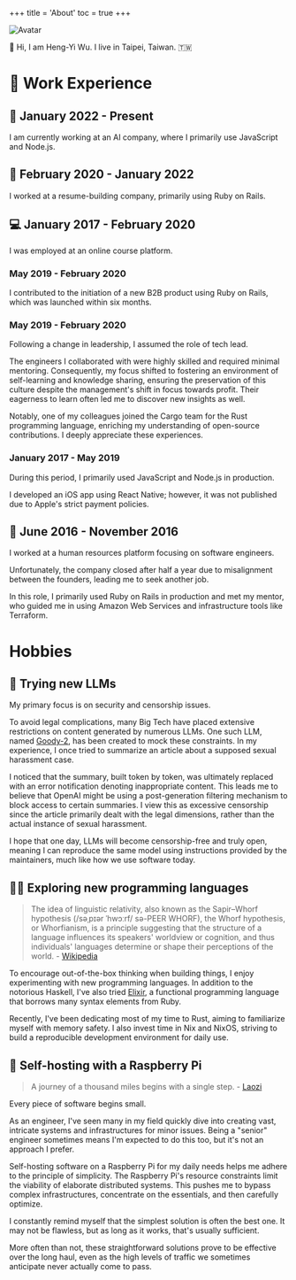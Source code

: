 +++
title = 'About'
toc = true
+++

![Avatar](/avatar.jpg)

:wave: Hi, I am Heng-Yi Wu. I live in Taipei, Taiwan. :taiwan:

# :briefcase: Work Experience

## :robot: January 2022 - Present

I am currently working at an AI company, where I primarily use JavaScript and Node.js.

## :page_facing_up: February 2020 - January 2022

I worked at a resume-building company, primarily using Ruby on Rails.

## :computer: January 2017 - February 2020

I was employed at an online course platform.

### May 2019 - February 2020

I contributed to the initiation of a new B2B product using Ruby on Rails, which was launched within six months.

### May 2019 - February 2020

Following a change in leadership, I assumed the role of tech lead.

The engineers I collaborated with were highly skilled and required minimal mentoring. Consequently, my focus shifted to fostering an environment of self-learning and knowledge sharing, ensuring the preservation of this culture despite the management's shift in focus towards profit. Their eagerness to learn often led me to discover new insights as well.

Notably, one of my colleagues joined the Cargo team for the Rust programming language, enriching my understanding of open-source contributions. I deeply appreciate these experiences.

### January 2017 - May 2019

During this period, I primarily used JavaScript and Node.js in production.

I developed an iOS app using React Native; however, it was not published due to Apple's strict payment policies.

## :necktie: June 2016 - November 2016

I worked at a human resources platform focusing on software engineers.

Unfortunately, the company closed after half a year due to misalignment between the founders, leading me to seek another job.

In this role, I primarily used Ruby on Rails in production and met my mentor, who guided me in using Amazon Web Services and infrastructure tools like Terraform.

# Hobbies

## :robot: Trying new LLMs

My primary focus is on security and censorship issues.

To avoid legal complications, many Big Tech have placed extensive restrictions on content generated by numerous LLMs. One such LLM, named [Goody-2](https://www.goody2.ai), has been created to mock these constraints. In my experience, I once tried to summarize an article about a supposed sexual harassment case.

I noticed that the summary, built token by token, was ultimately replaced with an error notification denoting inappropriate content. This leads me to believe that OpenAI might be using a post-generation filtering mechanism to block access to certain summaries. I view this as excessive censorship since the article primarily dealt with the legal dimensions, rather than the actual instance of sexual harassment.

I hope that one day, LLMs will become censorship-free and truly open, meaning I can reproduce the same model using instructions provided by the maintainers, much like how we use software today.

## :man_technologist: Exploring new programming languages

> The idea of linguistic relativity, also known as the Sapir–Whorf hypothesis (/səˌpɪər ˈhwɔːrf/ sə-PEER WHORF), the Whorf hypothesis, or Whorfianism, is a principle suggesting that the structure of a language influences its speakers' worldview or cognition, and thus individuals' languages determine or shape their perceptions of the world. - [Wikipedia](https://en.wikipedia.org/wiki/Linguistic_relativity)

To encourage out-of-the-box thinking when building things, I enjoy experimenting with new programming languages. In addition to the notorious Haskell, I've also tried [Elixir](https://elixir-lang.org), a functional programming language that borrows many syntax elements from Ruby.

Recently, I've been dedicating most of my time to Rust, aiming to familiarize myself with memory safety. I also invest time in Nix and NixOS, striving to build a reproducible development environment for daily use.

## :strawberry: Self-hosting with a Raspberry Pi

> A journey of a thousand miles begins with a single step. - [Laozi](https://en.wikipedia.org/wiki/Laozi)

Every piece of software begins small.

As an engineer, I've seen many in my field quickly dive into creating vast, intricate systems and infrastructures for minor issues. Being a "senior" engineer sometimes means I'm expected to do this too, but it's not an approach I prefer.

Self-hosting software on a Raspberry Pi for my daily needs helps me adhere to the principle of simplicity. The Raspberry Pi's resource constraints limit the viability of elaborate distributed systems. This pushes me to bypass complex infrastructures, concentrate on the essentials, and then carefully optimize.

I constantly remind myself that the simplest solution is often the best one. It may not be flawless, but as long as it works, that's usually sufficient.

More often than not, these straightforward solutions prove to be effective over the long haul, even as the high levels of traffic we sometimes anticipate never actually come to pass.
